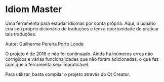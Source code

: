 # Idiom Master

Uma ferramenta para estudar idiomas por conta própria. Aqui, o usuário cria seu próprio dicionário de traduções e tem a oportunidade de praticar tais traduções.

Autor: Guilherme Pereira Porto Londe

O projeto é de 2016 e não foi continuado. Ainda há inúmeros erros não corrigidos e várias funcionalidades que não foram adicionadas, o que faz com que a ferramenta seja impraticável.

Para utilizar, basta compilar o projeto através do Qt Creator.
